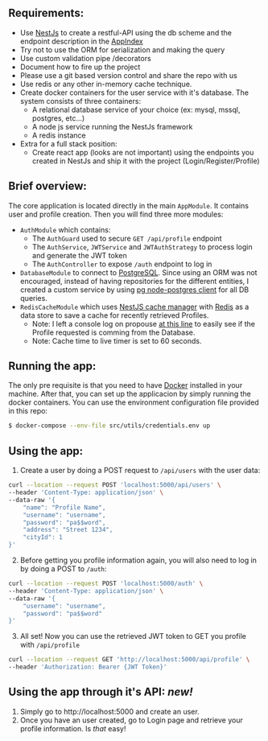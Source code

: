 ## Requirements:

- Use [NestJs](https://github.com/nestjs/nest) to create a restful-API using the db scheme and the endpoint description in the [AppIndex](https://github.com/maurocasciati/interview-challenge-101/blob/main/Requirements.md#appindex)
- Try not to use the ORM for serialization and making the query
- Use custom validation pipe /decorators 
- Document how to fire up the project
- Please use a git based version control and share the repo with us
- Use redis or any other in-memory cache technique.  
- Create docker containers for the user service with it's database. The system consists of three containers:
  - A relational database service of your choice (ex: mysql, mssql, postgres, etc...)
  - A node js service running the NestJs framework
  - A redis instance
- Extra for a full stack position:
  - Create react app (looks are not important) using the endpoints you created in NestJs and ship it with the project (Login/Register/Profile)

## Brief overview:

The core application is located directly in the main `AppModule`. It contains user and profile creation. Then you will find three more modules:
- `AuthModule` which contains:
  - The `AuthGuard` used to secure `GET /api/profile` endpoint
  - The `AuthService`, `JWTService` and `JWTAuthStrategy` to process login and generate the JWT token
  - The `AuthController` to expose `/auth` endpoint to log in
- `DatabaseModule` to connect to [PostgreSQL](https://www.postgresql.org/). Since using an ORM was not encouraged, instead of having repositories for the different entities, I created a custom service by using [pg node-postgres client](https://node-postgres.com/) for all DB queries.
- `RedisCacheModule` which uses [NestJS cache manager](https://www.npmjs.com/package/cache-manager) with [Redis](https://redis.io/) as a data store to save a cache for recently retrieved Profiles. 
  - Note: I left a console log on propouse [at this line](https://github.com/maurocasciati/interview-challenge-101/blob/main/src/app.service.ts#L38) to easily see if the Profile requested is comming from the Database.
  - Note: Cache time to live timer is set to 60 seconds.

## Running the app:

The only pre requisite is that you need to have [Docker](https://www.docker.com/get-started/) installed in your machine.
After that, you can set up the applicacion by simply running the docker containers. You can use the environment configuration file provided in this repo:

```bash
$ docker-compose --env-file src/utils/credentials.env up
```

## Using the app:

1. Create a user by doing a POST request to `/api/users` with the user data:
```bash
curl --location --request POST 'localhost:5000/api/users' \
--header 'Content-Type: application/json' \
--data-raw '{
    "name": "Profile Name",
    "username": "username",
    "password": "pa$$word",
    "address": "Street 1234",
    "cityId": 1
}'
```

2. Before getting you profile information again, you will also need to log in by doing a POST to `/auth`:

```bash
curl --location --request POST 'localhost:5000/auth' \
--header 'Content-Type: application/json' \
--data-raw '{
    "username": "username",
    "password": "pa$$word"
}'
```

3. All set! Now you can use the retrieved JWT token to GET you profile with `/api/profile`
```bash
curl --location --request GET 'http://localhost:5000/api/profile' \
--header 'Authorization: Bearer {JWT Token}'
```

## Using the app through it's API: _*new!*_

1. Simply go to http://localhost:5000 and create an user.
2. Once you have an user created, go to Login page and retrieve your profile information. Is *that* easy!

